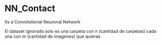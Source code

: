 # NN_Contact

 Its a Convolutional Neuronal Network

El dataset ignorado solo es una carpeta con n (cantidad de carpetas) cada una con m (cantidad de imagenes) que quieras
